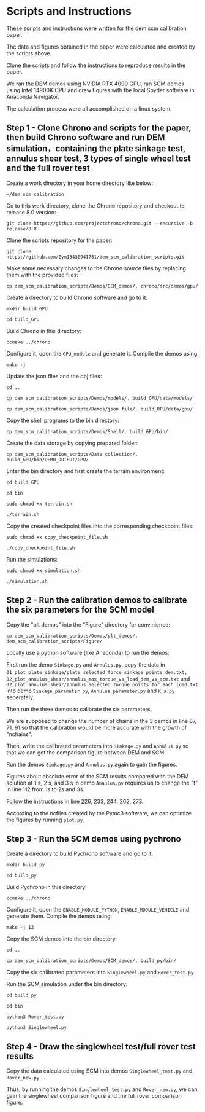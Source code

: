 # Scripts and Instructions

These scripts and instructions were written for the dem scm calibration paper. 

The data and figures obtained in the paper were calculated and created by the scripts above.

Clone the scripts and follow the instructions to reproduce results in the paper.

We ran the DEM demos using NVIDIA RTX 4090 GPU, ran SCM demos using Intel 14900K CPU and drew figures with the local Spyder software in Anaconda Navigator.

The calculation process were all accomplished on a linux system.


## Step 1 - Clone Chrono and scripts for the paper, then build Chrono software and run DEM simulation，containing the plate sinkage test, annulus shear test, 3 types of single wheel test and the full rover test

Create a work directory in your home directory like below: 

```~/dem_scm_calibration```

Go to this work directory, clone the Chrono repository and checkout to release 8.0 version: 

```git clone https://github.com/projectchrono/chrono.git --recursive -b release/8.0```

Clone the scripts repository for the paper: 

```git clone https://github.com/Zym13430941761/dem_scm_calibration_scripts.git```

Make some necessary changes to the Chrono source files by replacing them with the provided files: 

```cp dem_scm_calibration_scripts/Demos/DEM_demos/. chrono/src/demos/gpu/```

Create a directory to build Chrono software and go to it:

```mkdir build_GPU```

```cd build_GPU```

Build Chrono in this directory:

```ccmake ../chrono```

Configure it, open the ```GPU_module``` and generate it. Compile the demos using:

```make -j```

Update the json files and the obj files:

```cd ..```

```cp dem_scm_calibration_scripts/Demos/models/. build_GPU/data/models/```

```cp dem_scm_calibration_scripts/Demos/json file/. build_BPU/data/gpu/```

Copy the shell programs to the bin directory:

```cp dem_scm_calibration_scripts/Demos/Shell/. build_GPU/bin/```

Create the data storage by copying prepared folder:

```cp dem_scm_calibration_scripts/Data collection/. build_GPU/bin/DEMO_OUTPUT/GPU/```

Enter the bin directory and first create the terrain environment:

```cd build_GPU```

```cd bin```

```sudo chmod +x terrain.sh```

```./terrain.sh```

Copy the created checkpoint files into the corresponding checkpoint files:

```sudo chmod +x copy_checkpoint_file.sh```

```./copy_checkpoint_file.sh```

Run the simulations:

```sudo chmod +x simulation.sh```

```./simulation.sh```

## Step 2 - Run the calibration demos to calibrate the six parameters for the SCM  model

Copy the "plt demos" into the "Figure" directory for convinience:

```cp dem_scm_calibration_scripts/Demos/plt_demos/. dem_scm_calibration_scripts/Figure/```

Locally use a python software (like Anaconda) to run the demos:

First run the demo ```Sinkage.py``` and ```Annulus.py```, copy the data in ```01_plot_plate_sinkage/plate_selected_force_sinkage_points_dem.txt```， ```02_plot_annulus_shear/annulus_max_torque_vs_load_dem_vs_scm.txt``` and ```02_plot_annulus_shear/annulus_selected_torque_points_for_each_load.txt``` into demo ```Sinkage_parameter.py```, ```Annulus_parameter.py``` and ```K_s.py``` seperately. 

Then run the three demos to calibrate the six parameters. 

We are supposed to change the number of chains in the 3 demos in line 87, 71, 91 so that the calibration would be more accurate with the growth of "nchains". 

Then, write the calibrated parameters into ```Sinkage.py``` and ```Annulus.py``` so that we can get the comparison figure between DEM and SCM.

Run the demos ```Sinkage.py``` and ```Annulus.py``` again to gain the figures.

Figures about absolute error of the SCM results compared with the DEM solution at 1 s, 2 s, and 3 s in demo ```Annulus.py``` requires us to change the "t" in line 112 from 1s to 2s and 3s.

Follow the instructions in line 226, 233, 244, 262, 273.

According to the ncfiles created by the Pymc3 software, we can optimize the figures by running ```plot.py```.

## Step 3 - Run the SCM demos using pychrono

Create a directory to build Pychrono software and go to it:

```mkdir build_py```

```cd build_py```

Build Pychrono in this directory:

```ccmake ../chrono```

Configure it, open the ```ENABLE_MODULE_PYTHON```, ```ENABLE_MODULE_VEHICLE``` and generate them. Compile the demos using:

```make -j 12```

Copy the SCM demos into the bin directory:

```cd ..```

```cp dem_scm_calibration_scripts/Demos/SCM_demos/. build_py/bin/```

Copy the six calibrated parameters into ```Singlewheel.py``` and ```Rover_test.py```

Run the SCM simulation under the bin directory:

```cd build_py```

```cd bin```

```python3 Rover_test.py```

```python3 Singlewheel.py```

## Step 4 - Draw the singlewheel test/full rover test results 

Copy the data calculated using SCM into demos ```Singlewheel_test.py``` and ```Rover_new.py``` ...

Thus, by running the demos ```Singlewheel_test.py``` and ```Rover_new.py```, we can gain the singlewheel comparison figure and the full rover comparison figure.






